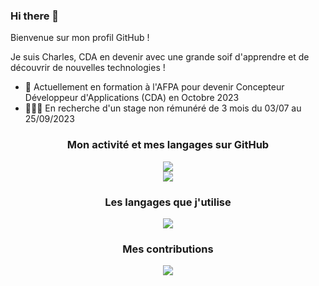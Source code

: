 ### Hi there 👋

Bienvenue sur mon profil GitHub !

Je suis Charles, CDA en devenir avec une grande soif d'apprendre et de découvrir de nouvelles technologies !

- 🌱 Actuellement en formation à l'AFPA pour devenir Concepteur Développeur d'Applications (CDA) en Octobre 2023
- 👨🏻‍💻 En recherche d'un stage non rémunéré de 3 mois du 03/07 au 25/09/2023

<h3 align="center">Mon activité et mes langages sur GitHub</h3>

<p align="center">
  <img align="center" src="https://github-readme-stats.vercel.app/api?username=charlesfouquet&hide=prs,stars&theme=vue&bg_color=00000000&hide_border=true&hide_title=true&title_color=86C453&icon_color=86C453&show_icons=true&text_color=6FA245&locale=fr"/>
  <br>
  <img src="https://github-readme-stats.vercel.app/api/top-langs?username=charlesfouquet&layout=compact&theme=vue&bg_color=00000000&hide_border=true&hide_title=true&title_color=86C453&icon_color=86C453&show_icons=true&text_color=6FA245&locale=fr"/>
</p>

<h3 align="center">Les langages que j'utilise</h3>
<p align="center">
  <img src="https://github-readme-stats.vercel.app/api/top-langs?username=charlesfouquet&layout=compact&theme=vue&bg_color=00000000&hide_border=true&hide_title=true&title_color=86C453&icon_color=86C453&show_icons=true&text_color=6FA245&locale=fr"/>
</p>

<h3 align="center">Mes contributions</h3>
<p align="center">
  <img src="https://streak-stats.demolab.com?user=charlesfouquet&theme=vue&background=00000000&hide_border=true&date_format=%5BY.%5Dn.j&mode=weekly&currStreakNum=86C453&sideLabels=6FA245&dates=598137&ring=86C453&sideNums=6FA245&currStreakLabel=6FA245&fire=97DD5E"/>
</p>
